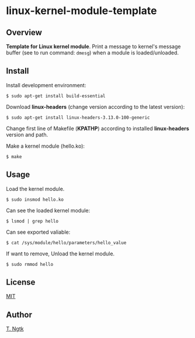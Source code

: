 # linux-kernel-module-template

## Overview
**Template for Linux kernel module**.
Print a message to kernel's message buffer (see to run command: `dmesg`)
when a module is loaded/unloaded.

## Install
Install development environment:
```shell
$ sudo apt-get install build-essential
```

Download **linux-headers** (change version according to the latest version):
```shell
$ sudo apt-get install linux-headers-3.13.0-100-generic
```

Change first line of Makefile (**KPATHP**) according to installed **linux-headers** version and path.

Make a kernel module (hello.ko):
```shell
$ make
```
## Usage
Load the kernel module.
```shell
$ sudo insmod hello.ko
```

Can see the loaded kernel module:
```shell
$ lsmod | grep hello
```

Can see exported valiable:
```shell
$ cat /sys/module/hello/parameters/hello_value
```

If want to remove, Unload the kernel module.
```shell
$ sudo rmmod hello
```

## License
[MIT](https://github.com/ngtkt0909/linux-kernel-module-template/blob/develop/LICENSE)

## Author
[T. Ngtk](https://github.com/ngtkt0909)
